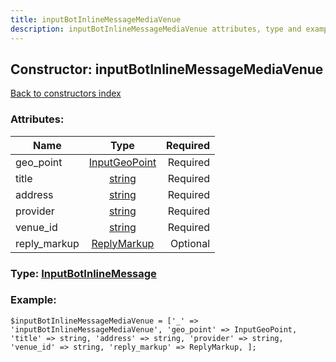 ```yaml
---
title: inputBotInlineMessageMediaVenue
description: inputBotInlineMessageMediaVenue attributes, type and example
---
```

## Constructor: inputBotInlineMessageMediaVenue  
[Back to constructors index](index.md)



### Attributes:

| Name     |    Type       | Required |
|----------|:-------------:|---------:|
|geo\_point|[InputGeoPoint](../types/InputGeoPoint.md) | Required|
|title|[string](../types/string.md) | Required|
|address|[string](../types/string.md) | Required|
|provider|[string](../types/string.md) | Required|
|venue\_id|[string](../types/string.md) | Required|
|reply\_markup|[ReplyMarkup](../types/ReplyMarkup.md) | Optional|



### Type: [InputBotInlineMessage](../types/InputBotInlineMessage.md)


### Example:

```
$inputBotInlineMessageMediaVenue = ['_' => 'inputBotInlineMessageMediaVenue', 'geo_point' => InputGeoPoint, 'title' => string, 'address' => string, 'provider' => string, 'venue_id' => string, 'reply_markup' => ReplyMarkup, ];
```  

